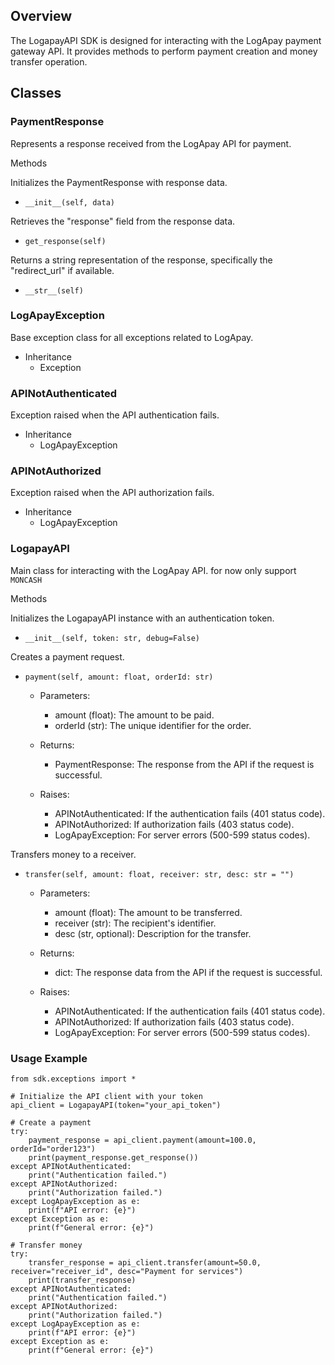


## Overview

The LogapayAPI SDK is designed for interacting with the LogApay payment gateway API. It provides methods to perform payment creation and money transfer operation.


## Classes


### PaymentResponse

Represents a response received from the LogApay API for payment.

Methods

Initializes the PaymentResponse with response data.

- `__init__(self, data)`


Retrieves the "response" field from the response data.

- `get_response(self)`

Returns a string representation of the response, specifically the "redirect_url" if available.

- `__str__(self)`




### LogApayException

Base exception class for all exceptions related to LogApay.

- Inheritance
    - Exception

### APINotAuthenticated

Exception raised when the API authentication fails.

- Inheritance
    - LogApayException


### APINotAuthorized

Exception raised when the API authorization fails.

- Inheritance
    - LogApayException


### LogapayAPI

Main class for interacting with the LogApay API. for now only support `MONCASH`

Methods

Initializes the LogapayAPI instance with an authentication token.

- `__init__(self, token: str, debug=False)`


Creates a payment request.

- `payment(self, amount: float, orderId: str)`

    - Parameters:

        - amount (float): The amount to be paid.
        - orderId (str): The unique identifier for the order.

    - Returns:

        - PaymentResponse: The response from the API if the request is successful.

    - Raises:

        - APINotAuthenticated: If the authentication fails (401 status code).
        - APINotAuthorized: If authorization fails (403 status code).
        - LogApayException: For server errors (500-599 status codes).  



Transfers money to a receiver.

- `transfer(self, amount: float, receiver: str, desc: str = "")`

    - Parameters:

        - amount (float): The amount to be transferred.
        - receiver (str): The recipient's identifier.
        - desc (str, optional): Description for the transfer.

    - Returns:

        - dict: The response data from the API if the request is successful.

    - Raises:

        - APINotAuthenticated: If the authentication fails (401 status code).
        - APINotAuthorized: If authorization fails (403 status code).
        - LogApayException: For server errors (500-599 status codes).


### Usage Example


```
from sdk.exceptions import *

# Initialize the API client with your token
api_client = LogapayAPI(token="your_api_token")

# Create a payment
try:
    payment_response = api_client.payment(amount=100.0, orderId="order123")
    print(payment_response.get_response())
except APINotAuthenticated:
    print("Authentication failed.")
except APINotAuthorized:
    print("Authorization failed.")
except LogApayException as e:
    print(f"API error: {e}")
except Exception as e:
    print(f"General error: {e}")

# Transfer money
try:
    transfer_response = api_client.transfer(amount=50.0, receiver="receiver_id", desc="Payment for services")
    print(transfer_response)
except APINotAuthenticated:
    print("Authentication failed.")
except APINotAuthorized:
    print("Authorization failed.")
except LogApayException as e:
    print(f"API error: {e}")
except Exception as e:
    print(f"General error: {e}")

```



